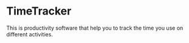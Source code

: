 # TimeTracker
This is productivity software that help you to track the time you use on different activities. 
